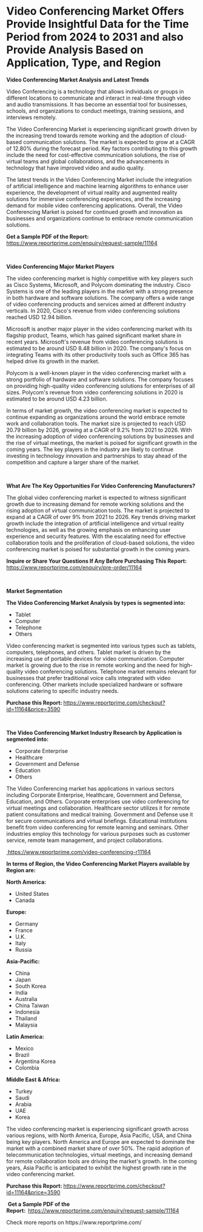 <p><h1>Video Conferencing Market Offers Provide Insightful Data for the Time Period from 2024 to 2031 and also Provide Analysis Based on Application, Type, and Region</h1></p><p><strong>Video Conferencing Market Analysis and Latest Trends</strong></p>
<p><p>Video Conferencing is a technology that allows individuals or groups in different locations to communicate and interact in real-time through video and audio transmissions. It has become an essential tool for businesses, schools, and organizations to conduct meetings, training sessions, and interviews remotely.</p><p>The Video Conferencing Market is experiencing significant growth driven by the increasing trend towards remote working and the adoption of cloud-based communication solutions. The market is expected to grow at a CAGR of 12.80% during the forecast period. Key factors contributing to this growth include the need for cost-effective communication solutions, the rise of virtual teams and global collaborations, and the advancements in technology that have improved video and audio quality.</p><p>The latest trends in the Video Conferencing Market include the integration of artificial intelligence and machine learning algorithms to enhance user experience, the development of virtual reality and augmented reality solutions for immersive conferencing experiences, and the increasing demand for mobile video conferencing applications. Overall, the Video Conferencing Market is poised for continued growth and innovation as businesses and organizations continue to embrace remote communication solutions.</p></p>
<p><strong>Get a Sample PDF of the Report:&nbsp;</strong> <a href="https://www.reportprime.com/enquiry/request-sample/11164">https://www.reportprime.com/enquiry/request-sample/11164</a></p>
<p>&nbsp;</p>
<p><strong>Video Conferencing Major Market Players</strong></p>
<p><p>The video conferencing market is highly competitive with key players such as Cisco Systems, Microsoft, and Polycom dominating the industry. Cisco Systems is one of the leading players in the market with a strong presence in both hardware and software solutions. The company offers a wide range of video conferencing products and services aimed at different industry verticals. In 2020, Cisco's revenue from video conferencing solutions reached USD 12.94 billion.</p><p>Microsoft is another major player in the video conferencing market with its flagship product, Teams, which has gained significant market share in recent years. Microsoft's revenue from video conferencing solutions is estimated to be around USD 8.48 billion in 2020. The company's focus on integrating Teams with its other productivity tools such as Office 365 has helped drive its growth in the market.</p><p>Polycom is a well-known player in the video conferencing market with a strong portfolio of hardware and software solutions. The company focuses on providing high-quality video conferencing solutions for enterprises of all sizes. Polycom's revenue from video conferencing solutions in 2020 is estimated to be around USD 4.23 billion.</p><p>In terms of market growth, the video conferencing market is expected to continue expanding as organizations around the world embrace remote work and collaboration tools. The market size is projected to reach USD 20.79 billion by 2026, growing at a CAGR of 9.2% from 2021 to 2026. With the increasing adoption of video conferencing solutions by businesses and the rise of virtual meetings, the market is poised for significant growth in the coming years. The key players in the industry are likely to continue investing in technology innovation and partnerships to stay ahead of the competition and capture a larger share of the market.</p></p>
<p>&nbsp;</p>
<p><strong>What Are The Key Opportunities For Video Conferencing Manufacturers?</strong></p>
<p><p>The global video conferencing market is expected to witness significant growth due to increasing demand for remote working solutions and the rising adoption of virtual communication tools. The market is projected to expand at a CAGR of over 9% from 2021 to 2026. Key trends driving market growth include the integration of artificial intelligence and virtual reality technologies, as well as the growing emphasis on enhancing user experience and security features. With the escalating need for effective collaboration tools and the proliferation of cloud-based solutions, the video conferencing market is poised for substantial growth in the coming years.</p></p>
<p><strong>Inquire or Share Your Questions If Any Before Purchasing This Report:</strong> <a href="https://www.reportprime.com/enquiry/pre-order/11164">https://www.reportprime.com/enquiry/pre-order/11164</a></p>
<p>&nbsp;</p>
<p><strong>Market Segmentation</strong></p>
<p><strong>The Video Conferencing Market Analysis by types is segmented into:</strong></p>
<p><ul><li>Tablet</li><li>Computer</li><li>Telephone</li><li>Others</li></ul></p>
<p><p>Video conferencing market is segmented into various types such as tablets, computers, telephones, and others. Tablet market is driven by the increasing use of portable devices for video communication. Computer market is growing due to the rise in remote working and the need for high-quality video conferencing solutions. Telephone market remains relevant for businesses that prefer traditional voice calls integrated with video conferencing. Other markets include specialized hardware or software solutions catering to specific industry needs.</p></p>
<p><strong>Purchase this Report:&nbsp;</strong><a href="https://www.reportprime.com/checkout?id=11164&price=3590">https://www.reportprime.com/checkout?id=11164&price=3590</a></p>
<p>&nbsp;</p>
<p><strong>The Video Conferencing Market Industry Research by Application is segmented into:</strong></p>
<p><ul><li>Corporate Enterprise</li><li>Healthcare</li><li>Government and Defense</li><li>Education</li><li>Others</li></ul></p>
<p><p>The Video Conferencing market has applications in various sectors including Corporate Enterprise, Healthcare, Government and Defense, Education, and Others. Corporate enterprises use video conferencing for virtual meetings and collaboration. Healthcare sector utilizes it for remote patient consultations and medical training. Government and Defense use it for secure communications and virtual briefings. Educational institutions benefit from video conferencing for remote learning and seminars. Other industries employ this technology for various purposes such as customer service, remote team management, and project collaborations.</p></p>
<p><a href="https://www.reportprime.com/video-conferencing-r11164">&nbsp;https://www.reportprime.com/video-conferencing-r11164</a></p>
<p><strong>In terms of Region, the Video Conferencing Market Players available by Region are:</strong></p>
<p>
    <p> <strong> North America: </strong>
        <ul>
            <li>United States</li>
            <li>Canada</li>
        </ul>
        </p> 
    <p> <strong> Europe: </strong>
        <ul>
            <li>Germany</li>
            <li>France</li>
            <li>U.K.</li>
            <li>Italy</li>
            <li>Russia</li>
        </ul>
        </p> 
    <p> <strong> Asia-Pacific: </strong>
        <ul>
            <li>China</li>
            <li>Japan</li>
            <li>South Korea</li>
            <li>India</li>
            <li>Australia</li>
            <li>China Taiwan</li>
            <li>Indonesia</li>
            <li>Thailand</li>
            <li>Malaysia</li>
        </ul>
        </p> 
    <p> <strong> Latin America: </strong>
        <ul>
            <li>Mexico</li>
            <li>Brazil</li>
            <li>Argentina Korea</li>
            <li>Colombia</li>
        </ul>
        </p> 
    <p> <strong> Middle East & Africa: </strong>
        <ul>
            <li>Turkey</li>
            <li>Saudi</li>
            <li>Arabia</li>
            <li>UAE</li>
            <li>Korea</li>
        </ul>
    </p>
    </p>
<p><p>The video conferencing market is experiencing significant growth across various regions, with North America, Europe, Asia Pacific, USA, and China being key players. North America and Europe are expected to dominate the market with a combined market share of over 50%. The rapid adoption of telecommunication technologies, virtual meetings, and increasing demand for remote collaboration tools are driving the market's growth. In the coming years, Asia Pacific is anticipated to exhibit the highest growth rate in the video conferencing market.</p></p>
<p><strong>Purchase this Report: </strong><a href="https://www.reportprime.com/checkout?id=11164&price=3590">https://www.reportprime.com/checkout?id=11164&price=3590</a></p>
<p>&nbsp;<strong>Get a Sample PDF of the Report:&nbsp;&nbsp;</strong><a href="https://www.reportprime.com/enquiry/request-sample/11164">https://www.reportprime.com/enquiry/request-sample/11164</a></p>
<p><strong></strong></p>
<p>Check more reports on https://www.reportprime.com/</p>